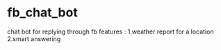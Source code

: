 # fb_chat_bot
chat bot for replying through fb
features :
1.weather report for a location
2.smart answering
